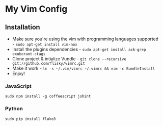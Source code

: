 My Vim Config
=============

Installation
------------
* Make sure you're using the vim with programming languages supported -
`sudo apt-get install vim-nox`
* Install the plugins dependencies -
`sudo apt-get install ack-grep exuberant-ctags`
* Clone project & intialize Vundle -
`git clone --recursive git://github.com/flisky/vimrc.git`
* Make it work -
`ln -s ~/.vim/vimrc ~/.vimrc && vim -c BundleInstall`
* Enjoy!

### JavaScript
`sudo npm install -g coffeescript jshint`

### Python
`sudo pip install flake8`
